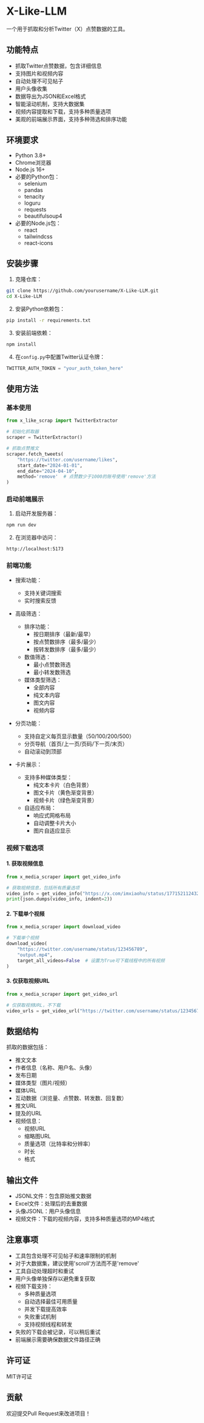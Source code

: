 # X-Like-LLM

一个用于抓取和分析Twitter（X）点赞数据的工具。

## 功能特点

- 抓取Twitter点赞数据，包含详细信息
- 支持图片和视频内容
- 自动处理不可见帖子
- 用户头像收集
- 数据导出为JSON和Excel格式
- 智能滚动机制，支持大数据集
- 视频内容提取和下载，支持多种质量选项
- 美观的前端展示界面，支持多种筛选和排序功能

## 环境要求

- Python 3.8+
- Chrome浏览器
- Node.js 16+
- 必要的Python包：
  - selenium
  - pandas
  - tenacity
  - loguru
  - requests
  - beautifulsoup4
- 必要的Node.js包：
  - react
  - tailwindcss
  - react-icons

## 安装步骤

1. 克隆仓库：
```bash
git clone https://github.com/yourusername/X-Like-LLM.git
cd X-Like-LLM
```

2. 安装Python依赖包：
```bash
pip install -r requirements.txt
```

3. 安装前端依赖：
```bash
npm install
```

4. 在`config.py`中配置Twitter认证令牌：
```python
TWITTER_AUTH_TOKEN = "your_auth_token_here"
```

## 使用方法

### 基本使用

```python
from x_like_scrap import TwitterExtractor

# 初始化抓取器
scraper = TwitterExtractor()

# 抓取点赞推文
scraper.fetch_tweets(
    "https://twitter.com/username/likes",
    start_date="2024-01-01",
    end_date="2024-04-10",
    method='remove'  # 点赞数少于1000的账号使用'remove'方法
)
```

### 启动前端展示

1. 启动开发服务器：
```bash
npm run dev
```

2. 在浏览器中访问：
```
http://localhost:5173
```

### 前端功能

- 搜索功能：
  - 支持关键词搜索
  - 实时搜索反馈

- 高级筛选：
  - 排序功能：
    - 按日期排序（最新/最早）
    - 按点赞数排序（最多/最少）
    - 按转发数排序（最多/最少）
  - 数值筛选：
    - 最小点赞数筛选
    - 最小转发数筛选
  - 媒体类型筛选：
    - 全部内容
    - 纯文本内容
    - 图文内容
    - 视频内容

- 分页功能：
  - 支持自定义每页显示数量（50/100/200/500）
  - 分页导航（首页/上一页/页码/下一页/末页）
  - 自动滚动到顶部

- 卡片展示：
  - 支持多种媒体类型：
    - 纯文本卡片（白色背景）
    - 图文卡片（黄色渐变背景）
    - 视频卡片（绿色渐变背景）
  - 自适应布局：
    - 响应式网格布局
    - 自动调整卡片大小
    - 图片自适应显示

### 视频下载选项

#### 1. 获取视频信息
```python
from x_media_scraper import get_video_info

# 获取视频信息，包括所有质量选项
video_info = get_video_info("https://x.com/imxiaohu/status/1771521124326834465")
print(json.dumps(video_info, indent=2))
```

#### 2. 下载单个视频
```python
from x_media_scraper import download_video

# 下载单个视频
download_video(
    "https://twitter.com/username/status/123456789",
    "output.mp4",
    target_all_videos=False  # 设置为True可下载线程中的所有视频
)
```

#### 3. 仅获取视频URL
```python
from x_media_scraper import get_video_url

# 仅获取视频URL，不下载
video_urls = get_video_url("https://twitter.com/username/status/123456789")
```

## 数据结构

抓取的数据包括：
- 推文文本
- 作者信息（名称、用户名、头像）
- 发布日期
- 媒体类型（图片/视频）
- 媒体URL
- 互动数据（浏览量、点赞数、转发数、回复数）
- 推文URL
- 提及的URL
- 视频信息：
  - 视频URL
  - 缩略图URL
  - 质量选项（比特率和分辨率）
  - 时长
  - 格式

## 输出文件

- JSONL文件：包含原始推文数据
- Excel文件：处理后的去重数据
- 头像JSONL：用户头像信息
- 视频文件：下载的视频内容，支持多种质量选项的MP4格式

## 注意事项

- 工具包含处理不可见帖子和速率限制的机制
- 对于大数据集，建议使用'scroll'方法而不是'remove'
- 工具自动处理超时和重试
- 用户头像单独保存以避免重复获取
- 视频下载支持：
  - 多种质量选项
  - 自动选择最佳可用质量
  - 并发下载提高效率
  - 失败重试机制
  - 支持视频线程和转发
- 失败的下载会被记录，可以稍后重试
- 前端展示需要确保数据文件路径正确

## 许可证

MIT许可证

## 贡献

欢迎提交Pull Request来改进项目！ 